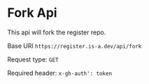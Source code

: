 # Fork Api

This api will fork the register repo.

Base URl ```https://register.is-a.dev/api/fork```

Request type: ```GET```

Required header: ``` x-gh-auth': token ```
